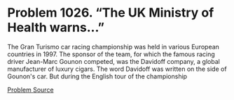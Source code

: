 # Problem 1026. “The UK Ministry of Health warns...”

The Gran Turismo car racing championship was held in various European countries in 1997. The sponsor of the team, for which the famous racing driver Jean-Marc Gounon competed, was the Davidoff company, a global manufacturer of luxury cigars. The word Davidoff was written on the side of Gounon's car. But during the English tour of the championship

[Problem Source](https://www.trizland.ru/tasks/5469/)